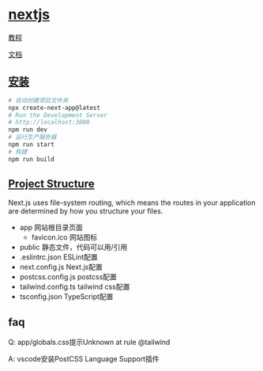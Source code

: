 # [nextjs](https://nextjs.org/)

[教程](https://nextjs.org/learn/foundations/about-nextjs)

[文档](https://nextjs.org/docs)

## [安装](https://nextjs.org/docs/getting-started/installation)

```bash
# 自动创建项目文件夹
npx create-next-app@latest
# Run the Development Server
# http://localhost:3000
npm run dev
# 运行生产服务器
npm run start
# 构建
npm run build
```

## [Project Structure](https://nextjs.org/docs/getting-started/project-structure)

Next.js uses file-system routing, which means the routes in your application are determined by how you structure your files.

- app 网站根目录页面
  - favicon.ico 网站图标
- public 静态文件，代码可以用/引用
- .eslintrc.json ESLint配置
- next.config.js Next.js配置
- postcss.config.js postcss配置
- tailwind.config.ts tailwind css配置
- tsconfig.json TypeScript配置

## faq

Q: app/globals.css提示Unknown at rule @tailwind

A: vscode安装PostCSS Language Support插件
